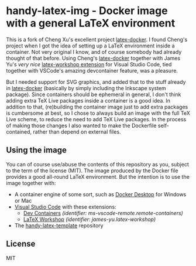 # handy-latex-img - Docker image with a general LaTeX environment
This is a fork of Cheng Xu's excellent project [latex-docker](https://github.com/xu-cheng/latex-docker). I found Cheng's project when I got the idea of setting up a LaTeX environment inside a container. Not very original I know, and of course somebody had already thought of that before. Using Cheng's [latex-docker](https://github.com/xu-cheng/latex-docker) together with James Yu's *very nice* [latex-workshop extension](https://github.com/James-Yu/LaTeX-Workshop) for Visual Studio Code, tied together with VSCode's amazing devcontainer feature, was a pleasure.

But I needed support for SVG graphics, and added that to the stuff already in [latex-docker](https://github.com/xu-cheng/latex-docker) (basically by simply including the Inkscape system package). Since containers should be ephemeral in general, I don't think adding extra TeX Live packages inside a container is a good idea. In addition to that, (re)building the container image just to add extra packages is cumbersome at best, so I chose to always build an image with the full TeX Live scheme, to reduce the need to add TeX Live packages. In the process of making those changes I also wanted to make the Dockerfile self-contained, rather than depend on external files.

## Using the image
You can of course use/abuse the contents of this repository as you, subject to the term of the license (MIT). The image produced by the Docker file provides a good all-round LaTeX environment. But the intention is to use the image together with:

- A container engine of some sort, such as [Docker Desktop](https://www.docker.com/products/docker-desktop/) for Windows or Mac
- [Visual Studio Code](https://code.visualstudio.com/) with these extensions:
    - [Dev Containers](https://marketplace.visualstudio.com/items?itemName=ms-vscode-remote.remote-containers) _(identifier: ms-vscode-remote.remote-containers)_
    - [LaTeX Workshop](https://marketplace.visualstudio.com/items?itemName=James-Yu.latex-workshop) _(identifier: james-yu.latex-workshop)_
- The [handy-latex-template](https://github.com/ziggymax/handy-latex-template) repository

## License
MIT